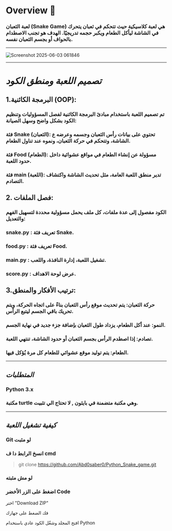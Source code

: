 # **Overview 🐍**



### لعبة الثعبان (Snake Game) هي لعبة كلاسيكية حيث تتحكم في ثعبان يتحرك في الشاشة ليأكل الطعام ويكبر حجمه تدريجيًا. الهدف هو تجنب الاصطدام بالحواف أو بجسم الثعبان نفسه.

------

![Screenshot 2025-06-03 061846](https://github.com/user-attachments/assets/6274c0b8-9251-493c-9930-f51de895b3d7)

-----


# *تصميم اللعبة ومنطق الكود*
## 1.**البرمجة الكائنية (OOP):**

### تم تصميم اللعبة باستخدام مبادئ البرمجة الكائنية لفصل المسؤوليات وتنظيم الكود بشكل واضح وسهل الصيانة:

### فئة Snake (الثعبان): تحتوي على بيانات رأس الثعبان وجسمه وعرضه ع الشاشة، وتتحكم في حركة الثعبان، ونموه عند تناول الطعام.

### فئة Food (الطعام): مسؤولة عن إنشاء الطعام في مواقع عشوائية داخل حدود اللعبة.

### فئة main (اللعبة): تدير منطق اللعبة العامة، مثل تحديث الشاشة واكتشاف التصادم.

 ## 2. **فصل الملفات:**

### الكود مفصول إلى عدة ملفات، كل ملف يحمل مسؤولية محددة لتسهيل الفهم والتعديل:

### snake.py : تعريف فئة Snake.

### food.py : تعريف فئة Food.

### main.py : تشغيل اللعبة، إدارة النافذة، واللعب.

### score.py : عرض لوحة الاهداف.

## 3.**ترتيب الأفكار والمنطق:**

### حركة الثعبان: يتم تحديث موقع رأس الثعبان بناءً على اتجاه الحركة، ويتم تحريك باقي الجسم ليتبع الرأس.

### النمو: عند أكل الطعام، يزداد طول الثعبان بإضافة جزء جديد في نهاية الجسم.

### تصادم: إذا اصطدم الرأس بجسم الثعبان أو حدود الشاشة، تنتهي اللعبة.

### الطعام: يتم توليد موقع عشوائي للطعام كل مرة يُؤكل فيها.

------
## *المتطلبات*
### Python 3.x

### مكتبة   turtle وهي مكتبة متضمنة في بايثون , لا تحتاج الي تثبيت.

---------
## *كيفية تشغيل اللعبة*

### Git لو مثبت 

### انسخ الرابط دا ف cmd
> git clone https://github.com/Abd0saber0/Python_Snake_game.git


### لو مش مثبته 

### اضغط على الزر الأخضر Code

اختر "Download ZIP"

فك الضغط على جهازك

افتح المجلد وشغّل الكود عادي باستخدام Python
